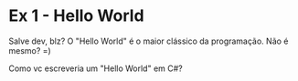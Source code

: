 # Ex 1 - Hello World

Salve dev, blz? O "Hello World" é o maior clássico da programação. Não é mesmo? =)

Como vc escreveria um "Hello World" em C#?